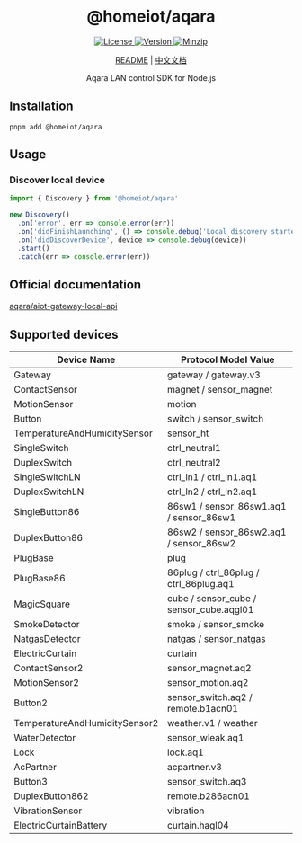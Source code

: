 <h1 align="center">@homeiot/aqara</h1>

<p align="center">
  <a href="https://github.com/qq15725/homeiot/blob/master/LICENSE" class="mr-3">
    <img src="https://img.shields.io/npm/l/homeiot.svg" alt="License">
  </a>
  <a href="https://www.npmjs.com/package/@homeiot/aqara">
    <img src="https://img.shields.io/npm/v/@homeiot/aqara.svg" alt="Version">
  </a>
  <a href="https://cdn.jsdelivr.net/npm/@homeiot/aqara/dist/index.js">
    <img src="https://img.shields.io/bundlephobia/minzip/@homeiot/aqara" alt="Minzip">
  </a>
</p>

<p align="center"><a href="README.md">README</a> | <a href="README_zh.md">中文文档</a></p>

<p align="center">Aqara LAN control SDK for Node.js</p>

## Installation

```shell
pnpm add @homeiot/aqara
```

## Usage

### Discover local device

```ts
import { Discovery } from '@homeiot/aqara'

new Discovery()
  .on('error', err => console.error(err))
  .on('didFinishLaunching', () => console.debug('Local discovery started'))
  .on('didDiscoverDevice', device => console.debug(device))
  .start()
  .catch(err => console.error(err))
```

## Official documentation

[aqara/aiot-gateway-local-api](https://github.com/aqara/aiot-gateway-local-api)

## Supported devices

| Device Name                  | Protocol Model Value                    |
|------------------------------|-----------------------------------------|
| Gateway                      | gateway / gateway.v3                    |
| ContactSensor                | magnet / sensor_magnet                  |
| MotionSensor                 | motion                                  |
| Button                       | switch / sensor_switch                  |
| TemperatureAndHumiditySensor | sensor_ht                               |
| SingleSwitch                 | ctrl_neutral1                           |
| DuplexSwitch                 | ctrl_neutral2                           |
| SingleSwitchLN               | ctrl_ln1 / ctrl_ln1.aq1                 |
| DuplexSwitchLN               | ctrl_ln2 / ctrl_ln2.aq1                 |
| SingleButton86               | 86sw1 / sensor_86sw1.aq1 / sensor_86sw1 |
| DuplexButton86               | 86sw2 / sensor_86sw2.aq1 / sensor_86sw2 |
| PlugBase                     | plug                                    |
| PlugBase86                   | 86plug / ctrl_86plug / ctrl_86plug.aq1  |
| MagicSquare                  | cube / sensor_cube / sensor_cube.aqgl01 |
| SmokeDetector                | smoke / sensor_smoke                    |
| NatgasDetector               | natgas / sensor_natgas                  |
| ElectricCurtain              | curtain                                 |
| ContactSensor2               | sensor_magnet.aq2                       |
| MotionSensor2                | sensor_motion.aq2                       |
| Button2                      | sensor_switch.aq2 / remote.b1acn01      |
| TemperatureAndHumiditySensor2 | weather.v1 / weather                    |
| WaterDetector                | sensor_wleak.aq1                        |
| Lock                         | lock.aq1                                |
| AcPartner                    | acpartner.v3                            |
| Button3                      | sensor_switch.aq3                       |
| DuplexButton862              | remote.b286acn01                        |
| VibrationSensor              | vibration                               |
| ElectricCurtainBattery       | curtain.hagl04                          |
